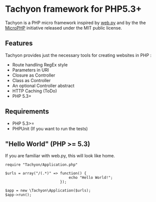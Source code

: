 # Tachyon framework for PHP5.3+

Tachyon is a PHP micro framework inspired by [web.py](http://webpy.org) and by the the [MicroPHP](http://microphp.org/) initiative released under the MIT public license.

## Features

Tachyon provides just the necessary tools for creating websites in PHP :

* Route handling RegEx style
* Parameters in URI
* Closure as Controller
* Class as Controller
* An optional Controller abstract
* HTTP Caching (ToDo)
* PHP 5.3+

## Requirements

* PHP 5.3>=
* PHPUnit (If you want to run the tests)

## "Hello World" (PHP >= 5.3)

If you are familiar with web.py, this will look like home.

    require "Tachyon/Application.php"

	$urls = array("/(.*)" => function() {
							     echo "Hello World!";
		                     });

	$app = new \Tachyon\Application($urls);
	$app->run();
